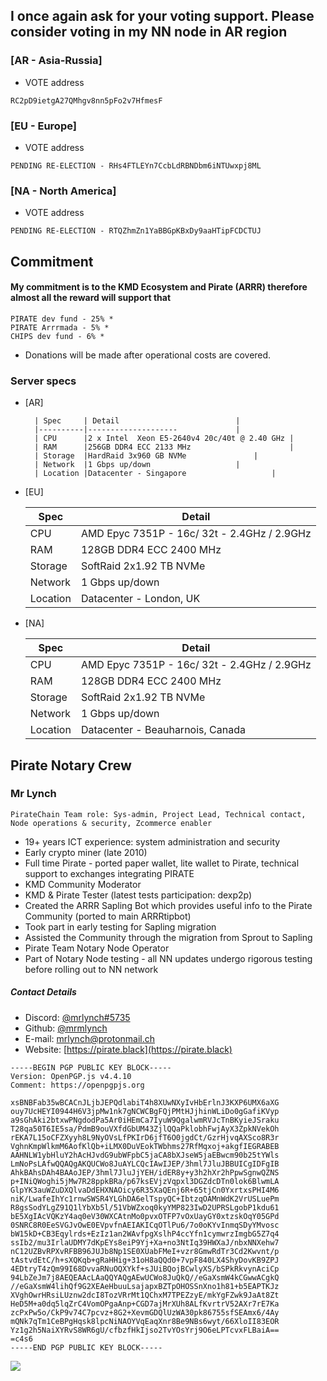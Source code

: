 ## I once again ask for your voting support. Please consider voting in my NN node in AR region ##

### [AR - Asia-Russia] ###

- VOTE address

```
RC2pD9ietgA27QMhgv8nn5pFo2v7HfmesF
```

### [EU - Europe] ###

- VOTE address

```
PENDING RE-ELECTION - RHs4FTLEYn7CcbLdRBNDbm6iNTUwxpj8ML
```

### [NA - North America] ###

- VOTE address

```
PENDING RE-ELECTION - RTQZhmZn1YaBBGpKBxDy9aaHTipFCDCTUJ
```


## Commitment ##

#### My commitment is to the KMD Ecosystem and Pirate (ARRR) therefore almost all the reward will support that ####

```
PIRATE dev fund - 25% *
PIRATE Arrrmada - 5% *
CHIPS dev fund - 6% *
```

* Donations will be made after operational costs are covered.


### Server specs ###

- [AR]

        | Spec     | Detail             			 |
        |----------|--------------------			 |
        | CPU      |2 x Intel  Xeon E5-2640v4 20c/40t @ 2.40 GHz |
        | RAM      |256GB DDR4 ECC 2133 MHz                      |
        | Storage  |HardRaid 3x960 GB NVMe     			 |
        | Network  |1 Gbps up/down  				 |
        | Location |Datacenter - Singapore           		 |

- [EU]

	| Spec     | Detail		|
	|----------|--------------------|
	| CPU      |AMD Epyc 7351P - 16c/ 32t - 2.4GHz / 2.9GHz	|
	| RAM      |128GB DDR4 ECC 2400 MHz				|
	| Storage  |SoftRaid 2x1.92 TB NVMe				|
    | Network  |1 Gbps up/down  |
	| Location |Datacenter - London, UK |

- [NA]

	| Spec     | Detail             |
	|----------|--------------------|
	| CPU      |AMD Epyc 7351P - 16c/ 32t - 2.4GHz / 2.9GHz |
	| RAM      |128GB DDR4 ECC 2400 MHz			|
	| Storage  |SoftRaid 2x1.92 TB NVMe	|
    | Network  |1 Gbps up/down  |
	| Location |Datacenter - Beauharnois, Canada		|


## Pirate Notary Crew ##

### Mr Lynch ###
```PirateChain Team role: Sys-admin, Project Lead, Technical contact, Node operations & security, Zcommerce enabler```

- 19+ years ICT experience: system administration and security
- Early crypto miner (late 2010)
- Full time Pirate - ported paper wallet, lite wallet to Pirate, technical support to exchanges integrating PIRATE
- KMD Community Moderator
- KMD & Pirate Tester (latest tests participation: dexp2p)
- Created the ARRR Sapling Bot which provides useful info to the Pirate Community (ported to main ARRRtipbot)
- Took part in early testing for Sapling migration
- Assisted the Community through the migration from Sprout to Sapling
- Pirate Team Notary Node Operator
- Part of Notary Node testing - all NN updates undergo rigorous testing before rolling out to NN network

##### Contact Details #####

- Discord: [@mrlynch#5735](https://pirate.black/discord)
- Github: [@mrmlynch](https://github.com/MrMLynch)
- E-mail: mrlynch@protonmail.ch
- Website: [https://pirate.black](https://pirate.black)

```
-----BEGIN PGP PUBLIC KEY BLOCK-----
Version: OpenPGP.js v4.4.10
Comment: https://openpgpjs.org

xsBNBFab35wBCACnJLjbJEPQdlabiT4h8XUwNXyIvHbErlnJ3KXP6UMX6aXG
ouy7UcHEYI0944H6V3jpMw1nk7gNCWCBgFQjPMtHJjhinWLiDo0gGafiKVyp
a9sGhAki2btxwPNgdodPa5Ar0iHEmCa7IyuW9QgalwmRVJcTnBKyieJSraku
T28qa50T6IE5sa/PdmB9ouVXfdGbUM43ZjlQQaPklobhFwjAyX3ZpkNVekOh
rEKA7L15oCFZXyyh8L9NyOVsLfPKIrD6jfT6O0jgdCt/GzrHjvqAXSco8R3r
VghnKmpWlkmM6AofKlQb+iLMX0DuVEokTWbhms27RfMqxoj+akgfIEGRABEB
AAHNLW1ybHluY2hAcHJvdG9ubWFpbC5jaCA8bXJseW5jaEBwcm90b25tYWls
LmNoPsLAfwQQAQgAKQUCWo8JuAYLCQcIAwIJEP/3hml7JluJBBUICgIDFgIB
AhkBAhsDAh4BAAoJEP/3hml7JluJjYEH/idER8y+y3h2hXr2hPpwSgnwQZNS
p+INiQWoghi5jMw7R28ppkBRa/p67ksEVjzVqpxl3DGZdcDTn0lok6BlwmLA
GlpYK3auWZuDXQlvaDdEHXNAOicy6R35XaQEnj6R+65tjCn0YxrtxsPHI4M6
niK/LwafeIhYc1rnwSWSR4YLGhDA6elTspyQC+IbtzqOAMnWdK2VrUSLuePm
R8gsSodYLgZ91Q1lYbXb5l/51VbWZxoq0kyYMP823IwD2UPRSLgobP1kdu61
bE5XgIAcVQKzY4aq0eV30WXCAtnMo0pvxOTFP7vOxUayGY0xtzskOqY05GPd
0SNRC8R0EeSVGJvOwE0EVpvfnAEIAKICqOTlPu6/7o0oKYvInmqSDyYMvosc
bW15kD+CB3Eqylrds+EzIz1an2WAvfpgXslhP4ccYfn1cymwrzImgbG5Z7q4
ssIb2/mu3IrlaUDMY7dKpEYs8eiP9Yj+Xa+no3NtIq39HWXaJ/nbxNNXehw7
nC12UZBvRPXvRFBB96JUJb8Np1SE0XUabFMeI+vzr8GmwRdTr3Cd2Kwvnt/p
tAstvdEtC/h+sXQKqb+gRaHHig+31oH8aQQd0+7vpF840LX4ShyDovKB9ZPJ
4EDtryT4zQm99I68DvvaRNuOQXYkf+sJUiBQojBCwlyXS/bSPkRkvynAciCp
94LbZeJm7j8AEQEAAcLAaQQYAQgAEwUCWo8JuQkQ//eGaXsmW4kCGwwACgkQ
//eGaXsmW4lihQf9G2XEAeHbuuLsajapxBZTpOHOSSnXno1h81+b5EAPTKJz
XVghOwrHRsiLUznw2dcI8TozVRrMt1QChxM7TPEZzyE/mkYgFZwk9JaAt8Zt
HeD5M+a0dq5lqZrC4VomOPgaAnp+CGD7ajMrXUh8ALfKvrtrV52AXr7rE7Ka
zcPxPw5o/CkP9v74C7pcvz+8G2+XevmGDQlUzWA30pk86755sfSEAmx6/4Ay
mQNk7qTm1CeBPgHqsk8lpcNiNAOYVqEaqXnr8Be9NBs6wyt/66XloII83EOR
Yz1g2h5NaiXYRvS8WR6gU/cfbzfHkIjso2TvYOsYrj9O6eLPTcvxFLBaiA==
=c4s6
-----END PGP PUBLIC KEY BLOCK-----
```

![](https://raw.githubusercontent.com/mrmlynch/NotaryNodes/master/season4/candidates/mrlynch/welcome_pirates.jpg)
